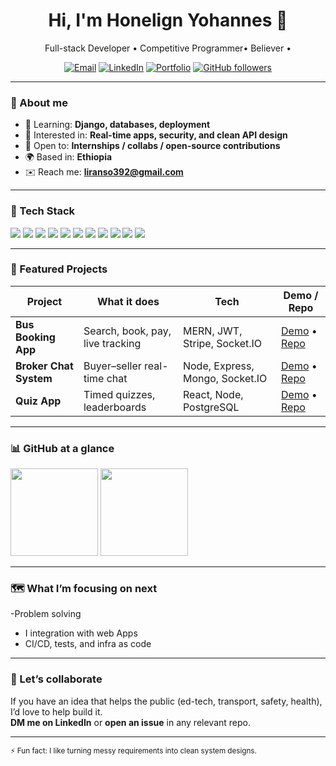 <h1 align="center">Hi, I'm Honelign Yohannes 👋</h1>
<p align="center">
  Full-stack Developer • Competitive Programmer• Believer • 
</p>

<!-- Quick badges -->
<p align="center">
  <a href="mailto:<liranso392@gmail.com>"><img alt="Email" src="https://img.shields.io/badge/Email-Contact-informational?logo=gmail"></a>
  <a href="https://www.linkedin.com/in/<your-linkedin>"><img alt="LinkedIn" src="https://img.shields.io/badge/LinkedIn-Connect-blue?logo=linkedin"></a>
  <a href="https://<your-portfolio-domain>"><img alt="Portfolio" src="https://img.shields.io/badge/Portfolio-Visit-brightgreen?logo=vercel"></a>
  <a href="https://github.com/<your-username>?tab=followers"><img alt="GitHub followers" src="https://img.shields.io/github/followers/<your-username>?style=social"></a>
</p>

---

### 🚀 About me
- 🌱 Learning: **Django, databases, deployment**
- 🧰 Interested in: **Real-time apps, security, and clean API design**
- 🤝 Open to: **Internships / collabs / open-source contributions**
- 🌍 Based in: **Ethiopia**
- ✉️ Reach me: **liranso392@gmail.com**

---

### 🧩 Tech Stack
<p>
  <!-- Keep it simple with badges. Add/remove as needed. -->
  <img src="https://img.shields.io/badge/JavaScript-ES6+-yellow?logo=javascript" />
  <img src="https://img.shields.io/badge/TypeScript-✨-blue?logo=typescript" />
  <img src="https://img.shields.io/badge/Node.js-Runtime-green?logo=node.js" />
  <img src="https://img.shields.io/badge/Express.js-API-black?logo=express" />
  <img src="https://img.shields.io/badge/React-UI-61DAFB?logo=react" />
  <img src="https://img.shields.io/badge/MongoDB-Database-4ea94b?logo=mongodb" />
  <img src="https://img.shields.io/badge/PostgreSQL-Database-336791?logo=postgresql" />
  <img src="https://img.shields.io/badge/Socket.IO-Realtime-black?logo=socketdotio" />
  <img src="https://img.shields.io/badge/JWT-Auth-orange?logo=jsonwebtokens" />
  <img src="https://img.shields.io/badge/Docker-Containers-2496ED?logo=docker" />
  <img src="https://img.shields.io/badge/Render-Deploy-46e3b7?logo=render" />
</p>

---

### 🌟 Featured Projects
<!-- Replace rows with your best 3–6 projects -->
| Project | What it does | Tech | Demo / Repo |
|---|---|---|---|
| **Bus Booking App** | Search, book, pay, live tracking | MERN, JWT, Stripe, Socket.IO | [Demo](<demo-link>) • [Repo](<repo-link>) |
| **Broker Chat System** | Buyer–seller real-time chat | Node, Express, Mongo, Socket.IO | [Demo](<demo-link>) • [Repo](<repo-link>) |
| **Quiz App** | Timed quizzes, leaderboards | React, Node, PostgreSQL | [Demo](<demo-link>) • [Repo](<repo-link>) |


---

### 📊 GitHub at a glance
<!-- These are optional third-party badges. If you prefer, remove this section. -->
<p>
  <img src="https://github-readme-stats.vercel.app/api?username=honu5&show_icons=true&hide_border=true" height="140" />
  <img src="https://github-readme-streak-stats.herokuapp.com/?user=honu5&hide_border=true" height="140" />
</p>

---

### 🗺️ What I’m focusing on next
-Problem solving
- I integration with web Apps
- CI/CD, tests, and infra as code

---

### 🤝 Let’s collaborate
If you have an idea that helps the public (ed-tech, transport, safety, health), I’d love to help build it.  
**DM me on LinkedIn** or **open an issue** in any relevant repo.

---

<sub>⚡ Fun fact: I like turning messy requirements into clean system designs.</sub>
